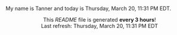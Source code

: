 My name is Tanner and today is Thursday, March 20, 11:31 PM EDT.

<p align="center">This <i>README</i> file is generated <b>every 3 hours</b>!</br>Last refresh: Thursday, March 20, 11:31 PM EDT<br /></p>

